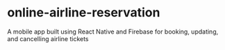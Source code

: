 # online-airline-reservation
A mobile app built using React Native and Firebase for booking, updating, and cancelling airline tickets
